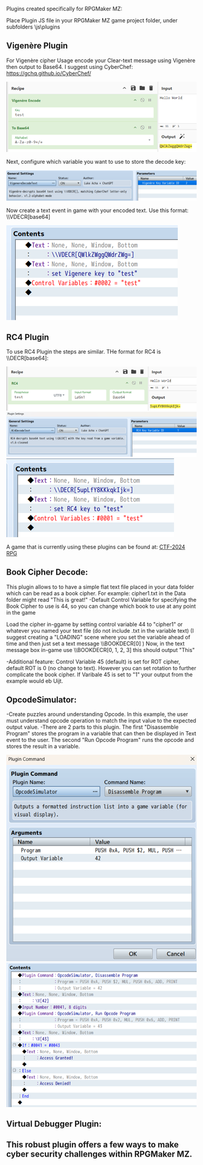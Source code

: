 Plugins created specifically for RPGMaker MZ:

Place Plugin JS file in your RPGMaker MZ game project folder, under subfolders \js\plugins

## Vigenère Plugin

For Vigenère cipher Usage encode your Clear-text message using Vigenère then output to Base64.
  I suggest using CyberChef: https://gchq.github.io/CyberChef/

![alt text](https://raw.githubusercontent.com/securitymagic/rpgmakermz/main/images/vigenere-recipe.png "Vigenere CyberChef Recipe")

Next, configure which variable you want to use to store the decode key:

![alt text](https://raw.githubusercontent.com/securitymagic/rpgmakermz/main/images/vigenereplugin.png "Vigenere Plugin Manager")

Now create a text event in game with your encoded text. Use this format: \\\\VDECR[base64]

![alt text](https://raw.githubusercontent.com/securitymagic/rpgmakermz/main/images/vigenere-use.png "Vigenere Usage Example")

## RC4 Plugin

To use RC4 Plugin the steps are similar. THe format for RC4 is \\\\DECR[base64]:

![alt text](https://raw.githubusercontent.com/securitymagic/rpgmakermz/main/images/rc4-recipe.png "RC4 CyberChef Recipe")
![alt text](https://raw.githubusercontent.com/securitymagic/rpgmakermz/main/images/rc4plugin.png "RC4 Plugin Manager")
![alt text](https://raw.githubusercontent.com/securitymagic/rpgmakermz/main/images/rc4-use.png "RC4 Usage Example")

A game that is currently using these plugins can be found at: [CTF-2024 RPG](https://lukeacha.itch.io/capture-the-flag-2024)

## Book Cipher Decode:

This plugin allows to to have a simple flat text file placed in your data folder which can be read as a book cipher. 
For example: cipher1.txt in the Data folder might read "This is great!"
-Default Control Variable for specifying the Book Cipher to use is 44, so you can change which book to use at any point in the game

Load the cipher in-ggame by setting control variable 44 to "cipher1" or whatever you named your text file (do not include .txt in the variable text)
(I suggest creating a "LOADING" scene where you set the variable ahead of time and then just set a text message \\\\BOOKDECR[0] )
Now, in the text message box in-game use \\\\BOOKDECR[0, 1, 2, 3] this should output "This"

-Additional feature: Control Variable 45 (default) is set for ROT cipher, default ROT is 0 (no change to text). However you can set rotation to further complicate the book cipher. If Varibale 45 is set to "1" your output from the example would eb Uijt.

## OpcodeSimulator:

 -Create puzzles around understanding Opcode. In this example, the user must understand opcode operation to match the input value to the expected output value. 
 -There are 2 parts to this plugin. The first "Disassemble Program" stores the program in a variable that can then be displayed in Text event to the user. The second "Run Opcode Program" runs the opcode and stores the result in a variable.

 ![alt text](https://raw.githubusercontent.com/securitymagic/rpgmakermz/main/images/opcode1.png "Opcode setup")
 ![alt text](https://raw.githubusercontent.com/securitymagic/rpgmakermz/main/images/opcode2.png "Opcode Event")
 

## Virtual Debugger Plugin:

This robust plugin offers a few ways to make cyber security challenges within RPGMaker MZ.
  -
  
